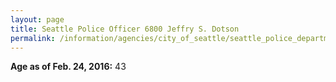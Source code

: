 ```yaml
---
layout: page
title: Seattle Police Officer 6800 Jeffry S. Dotson
permalink: /information/agencies/city_of_seattle/seattle_police_department/copbook/6800/
---
```


**Age as of Feb. 24, 2016:** 43
